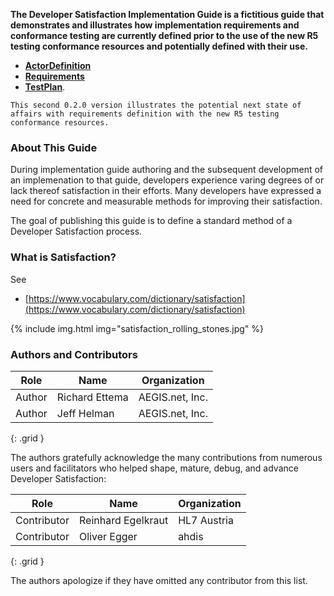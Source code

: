 
<strong>The Developer Satisfaction Implementation Guide is a fictitious guide that demonstrates and illustrates how implementation requirements and conformance testing are currently defined prior to the use of the new R5 testing conformance resources and potentially defined with their use.</strong>

* <strong>[ActorDefinition](http://hl7.org/fhir/R5/actordefinition.html)</strong>
* <strong>[Requirements](http://hl7.org/fhir/R5/requirements.html)</strong>
* <strong>[TestPlan](http://hl7.org/fhir/R5/testplan.html)</strong>.

`This second 0.2.0 version illustrates the potential next state of affairs with requirements definition with the new R5 testing conformance resources.`

### About This Guide

During implementation guide authoring and the subsequent development of an implemenation to that guide, developers experience varing degrees of or lack thereof satisfaction in their efforts. Many developers have expressed a need for concrete and measurable methods for improving their satisfaction.

The goal of publishing this guide is to define a standard method of a Developer Satisfaction process.

### What is Satisfaction?

See
* [https://www.vocabulary.com/dictionary/satisfaction](https://www.vocabulary.com/dictionary/satisfaction)

{% include img.html img="satisfaction_rolling_stones.jpg" %}

### Authors and Contributors

| **Role** | **Name** | **Organization** |
| -------- | -------- | ---------------- |
| Author | Richard Ettema | AEGIS.net, Inc. |
| Author | Jeff Helman | AEGIS.net, Inc. |
{: .grid }

The authors gratefully acknowledge the many contributions from numerous users and facilitators who helped shape, mature, debug, and advance Developer Satisfaction:

| **Role** | **Name** | **Organization** |
| -------- | -------- | ---------------- |
| Contributor | Reinhard Egelkraut | HL7 Austria |
| Contributor | Oliver Egger | ahdis |
{: .grid }

The authors apologize if they have omitted any contributor from this list.